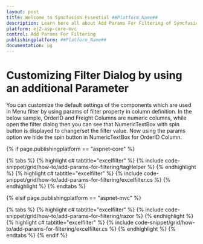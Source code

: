 ```yaml
---
layout: post
title: Welcome to Syncfusion Essential ##Platform_Name##
description: Learn here all about Add Params For Filtering of Syncfusion Essential ##Platform_Name## widgets based on HTML5 and jQuery.
platform: ej2-asp-core-mvc
control: Add Params For Filtering
publishingplatform: ##Platform_Name##
documentation: ug
---
```



# Customizing Filter Dialog by using an additional Parameter

You can customize the default settings of the components which are used in Menu filter by using params of filter property in column definition.
In the below sample, OrderID and Freight Columns are numeric columns, while open the filter dialog then you can see that NumericTextBox with spin button is displayed to change/set the filter value. Now using the params option we hide the spin button in NumericTextBox for OrderID Column.

{% if page.publishingplatform == "aspnet-core" %}

{% tabs %}
{% highlight c# tabtitle="excelfilter" %}
{% include code-snippet/grid/how-to/add-params-for-filtering/tagHelper %}
{% endhighlight %}
{% highlight c# tabtitle="excelfilter" %}
{% include code-snippet/grid/how-to/add-params-for-filtering/excelfilter.cs %}
{% endhighlight %}
{% endtabs %}

{% elsif page.publishingplatform == "aspnet-mvc" %}

{% tabs %}
{% highlight c# tabtitle="excelfilter" %}
{% include code-snippet/grid/how-to/add-params-for-filtering/razor %}
{% endhighlight %}
{% highlight c# tabtitle="excelfilter" %}
{% include code-snippet/grid/how-to/add-params-for-filtering/excelfilter.cs %}
{% endhighlight %}
{% endtabs %}
{% endif %}

